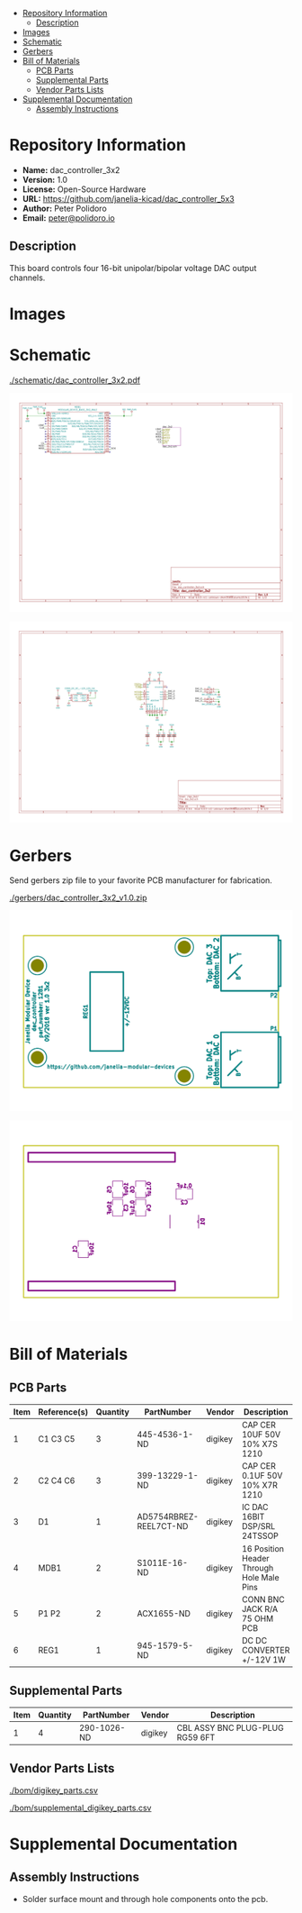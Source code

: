 - [Repository Information](#org372c64f)
  - [Description](#orgae9022b)
- [Images](#org44ae73a)
- [Schematic](#orga211832)
- [Gerbers](#org3493c07)
- [Bill of Materials](#org3fd8118)
  - [PCB Parts](#org3846433)
  - [Supplemental Parts](#org2a14c79)
  - [Vendor Parts Lists](#org9ceb174)
- [Supplemental Documentation](#org9992682)
  - [Assembly Instructions](#org5a3e1bd)



<a id="org372c64f"></a>

# Repository Information

-   **Name:** dac\_controller\_3x2
-   **Version:** 1.0
-   **License:** Open-Source Hardware
-   **URL:** <https://github.com/janelia-kicad/dac_controller_5x3>
-   **Author:** Peter Polidoro
-   **Email:** peter@polidoro.io


<a id="orgae9022b"></a>

## Description

This board controls four 16-bit unipolar/bipolar voltage DAC output channels.


<a id="org44ae73a"></a>

# Images


<a id="orga211832"></a>

# Schematic

[./schematic/dac\_controller\_3x2.pdf](./schematic/dac_controller_3x2.pdf)

![img](./schematic/images/schematic00.png)

![img](./schematic/images/schematic01.png)


<a id="org3493c07"></a>

# Gerbers

Send gerbers zip file to your favorite PCB manufacturer for fabrication.

[./gerbers/dac\_controller\_3x2\_v1.0.zip](./gerbers/dac_controller_3x2_v1.0.zip)

![img](./gerbers/images/gerbers00.png)

![img](./gerbers/images/gerbers01.png)


<a id="org3fd8118"></a>

# Bill of Materials


<a id="org3846433"></a>

## PCB Parts

| Item | Reference(s) | Quantity | PartNumber             | Vendor  | Description                               |
|---- |------------ |-------- |---------------------- |------- |----------------------------------------- |
| 1    | C1 C3 C5     | 3        | 445-4536-1-ND          | digikey | CAP CER 10UF 50V 10% X7S 1210             |
| 2    | C2 C4 C6     | 3        | 399-13229-1-ND         | digikey | CAP CER 0.1UF 50V 10% X7R 1210            |
| 3    | D1           | 1        | AD5754RBREZ-REEL7CT-ND | digikey | IC DAC 16BIT DSP/SRL 24TSSOP              |
| 4    | MDB1         | 2        | S1011E-16-ND           | digikey | 16 Position Header Through Hole Male Pins |
| 5    | P1 P2        | 2        | ACX1655-ND             | digikey | CONN BNC JACK R/A 75 OHM PCB              |
| 6    | REG1         | 1        | 945-1579-5-ND          | digikey | DC DC CONVERTER +/-12V 1W                 |


<a id="org2a14c79"></a>

## Supplemental Parts

| Item | Quantity | PartNumber  | Vendor  | Description                     |
|---- |-------- |----------- |------- |------------------------------- |
| 1    | 4        | 290-1026-ND | digikey | CBL ASSY BNC PLUG-PLUG RG59 6FT |


<a id="org9ceb174"></a>

## Vendor Parts Lists

[./bom/digikey\_parts.csv](./bom/digikey_parts.csv)

[./bom/supplemental\_digikey\_parts.csv](./bom/supplemental_digikey_parts.csv)


<a id="org9992682"></a>

# Supplemental Documentation


<a id="org5a3e1bd"></a>

## Assembly Instructions

-   Solder surface mount and through hole components onto the pcb.

